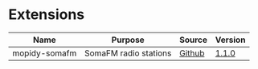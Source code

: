# Extensions

| Name                | Purpose                   | Source                                                      | Version                                                                          |
|---------------------|---------------------------|-------------------------------------------------------------|----------------------------------------------------------------------------------|
| mopidy-somafm       | SomaFM radio stations     | [Github](https://github.com/AlexandrePTJ/mopidy-somafm)     | [1.1.0](https://github.com/AlexandrePTJ/mopidy-somafm/releases/tag/1.1.0)        |
